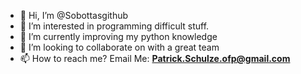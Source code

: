 - 👋 Hi, I’m @Sobottasgithub
- 👀 I’m interested in programming difficult stuff.
- 🌱 I’m currently improving my python knowledge 
- 💞️ I’m looking to collaborate on with a great team
- 📫 How to reach me? Email Me: **Patrick.Schulze.ofp@gmail.com**

<!---
Sobottasgithub/Sobottasgithub is a ✨ special ✨ repository because its `README.md` (this file) appears on your GitHub profile.
You can click the Preview link to take a look at your changes.
--->
